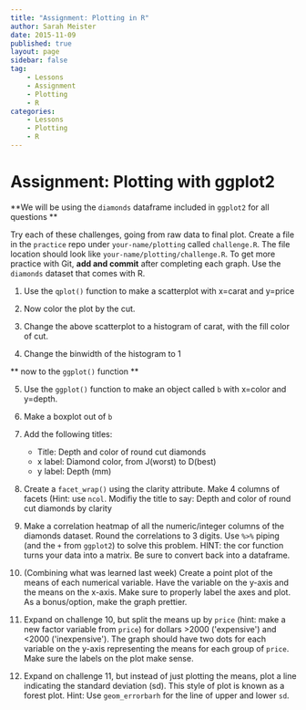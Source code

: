 ```yaml
---
title: "Assignment: Plotting in R"
author: Sarah Meister
date: 2015-11-09
published: true
layout: page
sidebar: false
tag:
    - Lessons
    - Assignment
    - Plotting
    - R
categories:
    - Lessons
    - Plotting
    - R
---
```


# Assignment: Plotting with ggplot2 #

**We will be using the `diamonds` dataframe included in `ggplot2` for all questions **

Try each of these challenges, going from raw data to final plot. Create a file
in the `practice` repo under `your-name/plotting` called `challenge.R`. The file
location should look like `your-name/plotting/challenge.R`. To get more practice
with Git, **add and commit** after completing each graph. Use the `diamonds`
dataset that comes with R.

1. Use the `qplot()` function to make a scatterplot with x=carat and y=price

2. Now color the plot by the cut. 

3. Change the above scatterplot to a histogram of carat, with the fill color of cut. 

4. Change the binwidth of the histogram to 1

** now to the `ggplot()` function **

5. Use the `ggplot()` function to make an object called `b` with x=color and y=depth. 

6. Make a boxplot out of `b`

7. Add the following titles:
    * Title: Depth and color of round cut diamonds
    * x label: Diamond color, from J(worst) to D(best)
    * y label: Depth (mm)
    
8. Create a `facet_wrap()` using the clarity attribute. Make 4 columns of facets (Hint: use `ncol`. Modifiy the title to say: Depth and color of round cut diamonds by clarity 

9. Make a correlation heatmap of all the numeric/integer columns of the 
diamonds dataset. Round the correlations to 3 digits. Use `%>%` piping (and the
`+` from `ggplot2`) to solve this problem. HINT: the cor function turns your
data into a matrix. Be sure to convert back into a dataframe.

10. (Combining what was learned last week) Create a point plot of the means of 
each numerical variable.  Have the variable on the y-axis and the means on the
x-axis. Make sure to properly label the axes and plot. As a bonus/option, make
the graph prettier.

11. Expand on challenge 10, but split the means up by `price` (hint: make a new 
factor variable from `price`) for dollars >2000 ('expensive') and <2000
('inexpensive').  The graph should have two dots for each variable on the y-axis
representing the means for each group of `price`. Make sure the labels on the
plot make sense.

12. Expand on challenge 11, but instead of just plotting the means, plot a line
indicating the standard deviation (sd). This style of plot is known as a forest
plot. Hint: Use `geom_errorbarh` for the line of upper and lower `sd`.

